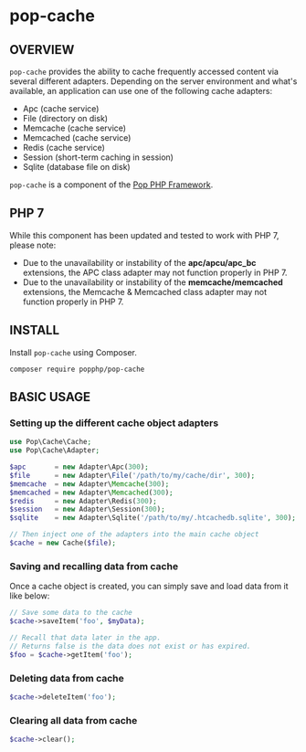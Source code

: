 pop-cache
=========

OVERVIEW
--------
`pop-cache` provides the ability to cache frequently accessed content via several different adapters.
Depending on the server environment and what's available, an application can use one of the following
cache adapters:

* Apc (cache service)
* File (directory on disk)
* Memcache (cache service)
* Memcached (cache service)
* Redis (cache service)
* Session (short-term caching in session)
* Sqlite (database file on disk)

`pop-cache` is a component of the [Pop PHP Framework](http://www.popphp.org/).

PHP 7
-----

While this component has been updated and tested to work with PHP 7, please note:

- Due to the unavailability or instability of the **apc/apcu/apc_bc** extensions, the APC class adapter may not function properly in PHP 7.
- Due to the unavailability or instability of the **memcache/memcached** extensions, the Memcache & Memcached class adapter may not function properly in PHP 7.

INSTALL
-------

Install `pop-cache` using Composer.

    composer require popphp/pop-cache

BASIC USAGE
-----------

### Setting up the different cache object adapters

```php
use Pop\Cache\Cache;
use Pop\Cache\Adapter;

$apc       = new Adapter\Apc(300);
$file      = new Adapter\File('/path/to/my/cache/dir', 300);
$memcache  = new Adapter\Memcache(300);
$memcached = new Adapter\Memcached(300);
$redis     = new Adapter\Redis(300);
$session   = new Adapter\Session(300);
$sqlite    = new Adapter\Sqlite('/path/to/my/.htcachedb.sqlite', 300);

// Then inject one of the adapters into the main cache object
$cache = new Cache($file);

```

### Saving and recalling data from cache

Once a cache object is created, you can simply save and load data from it like below:

```php
// Save some data to the cache
$cache->saveItem('foo', $myData);

// Recall that data later in the app.
// Returns false is the data does not exist or has expired.
$foo = $cache->getItem('foo');
```

### Deleting data from cache

```php
$cache->deleteItem('foo');
```

### Clearing all data from cache

```php
$cache->clear();
```
